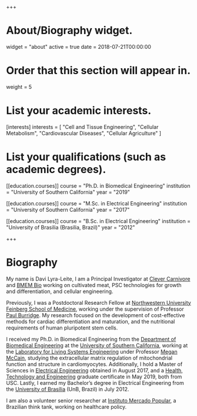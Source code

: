 +++
# About/Biography widget.
widget = "about"
active = true
date = 2018-07-21T00:00:00

# Order that this section will appear in.
weight = 5

# List your academic interests.
[interests]
  interests = [
    "Cell and Tissue Engineering",
    "Cellular Metabolism",
    "Cardiovascular Diseases",
    "Cellular Agriculture"
  ]

# List your qualifications (such as academic degrees).
[[education.courses]]
  course = "Ph.D. in Biomedical Engineering"
  institution = "University of Southern California"
  year = "2019"

[[education.courses]]
  course = "M.Sc. in Electrical Engineering"
  institution = "University of Southern California"
  year = "2017"

[[education.courses]]
  course = "B.Sc. in Electrical Engineering"
  institution = "University of Brasilia (Brasilia, Brazil)"
  year = "2012"
 
+++

# Biography

My name is Davi Lyra-Leite, I am a Principal Investigator at [Clever Carnivore](https://www.clevercarnivore.com) and [BMEM Bio](https://bmem.bio) working on cultivated meat, PSC technologies for growth and differentiation, and cellular engineering.

Previously, I was a Postdoctoral Research Fellow at [Northwestern University Feinberg School of Medicine](https://labs.feinberg.northwestern.edu/burridge/), working under the supervision of Professor [Paul Burridge](https://www.pharm.northwestern.edu/faculty/profile.html?xid=32270). My research focused on the development of cost-effective methods for cardiac differentiation and maturation, and the nutritional requirements of human pluripotent stem cells.

I received my Ph.D. in Biomedical Engineering from the [Department of Biomedical Engineering](http://bme.usc.edu) at the [University of Southern California](http://usc.edu), working at the [Laboratory for Living Systems Engineering](http://livingsystemsengineering.usc.edu) under Professor [Megan McCain](https://viterbi.usc.edu/directory/faculty/McCain/Megan), studying the extracellular matrix regulation of mitochondrial function and structure in cardiomyocytes. Additionally, I hold a Master of Sciences in [Electrical Engineering](https://minghsiehee.usc.edu/academics/ms/) obtained in August 2017, and a [Health, Technology and Engineering](http://hte.usc.edu) graduate certificate in May 2019, both from USC. Lastly, I earned my Bachelor’s degree in Electrical Engineering from the [University of Brasília](http://unb.br) (UnB, Brazil) in July 2012.

I am also a volunteer senior researcher at [Instituto Mercado Popular](http://mercadopopular.org), a Brazilian think tank, working on healthcare policy.
